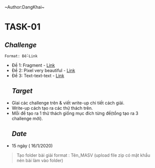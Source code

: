 ~Author:DangKhai~
**<h1>TASK-01</h1>**
***<h2>Challenge</h2>***
  `Format: Đề-Link`
  * Đề 1: Fragment - [Link](https://drive.google.com/file/d/1dzh7UhvJZO_dD_THaSZngHOtfZEWk4al/view?usp=sharing)
  * Đề 2: Pixel very beautiful - [Link](https://drive.google.com/file/d/1ywQz2tAQQBuPLRGi81Qb0HTF_ZJvT35D/view?usp=sharing)
  * Đề 3: Text-text-text - [Link](https://drive.google.com/file/d/1nLD1xk3vJRbsrRENPSnF4Se5cCdqKwR8/view?usp=sharing)
***<h2>Target</h2>***
* Gỉai các challenge trên & viết write-up chi tiết cách giải.
* Write-up cách tạo ra các thử thách trên.
* Mỗi đề tạo ra 1 thử thách giống mục đích từng đề(tổng tạo ra 3 challenge mới).
***<h2>Date</h2>***
* 15 ngày ( 16/1/2020)
> Tạo folder bài giải format : Tên_MASV (upload file zip có mật khẩu nén bài làm vào folder)
